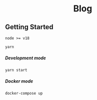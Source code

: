 <h1 align="center">Blog</h1>

## Getting Started

`node >= v18`

```bash
yarn
```

##### Development mode
```bash
yarn start
```

##### Docker mode
```bash
docker-compose up
```
